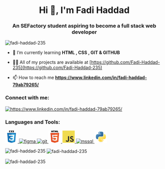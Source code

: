 <h1 align="center">Hi 👋, I'm Fadi Haddad</h1>
<h3 align="center">An SEFactory student aspiring to become a full stack web developer</h3>

<p align="left"> <img src="https://komarev.com/ghpvc/?username=fadi-haddad-235&label=Profile%20views&color=0e75b6&style=flat" alt="fadi-haddad-235" /> </p>

- 🌱 I’m currently learning **HTML , CSS , GIT & GITHUB**

- 👨‍💻 All of my projects are available at [https://github.com/Fadi-Haddad-235](https://github.com/Fadi-Haddad-235)

- 📫 How to reach me **https://www.linkedin.com/in/fadi-haddad-79ab79265/**

<h3 align="left">Connect with me:</h3>
<p align="left">
<a href="https://linkedin.com/in/https://www.linkedin.com/in/fadi-haddad-79ab79265/" target="blank"><img align="center" src="https://raw.githubusercontent.com/rahuldkjain/github-profile-readme-generator/master/src/images/icons/Social/linked-in-alt.svg" alt="https://www.linkedin.com/in/fadi-haddad-79ab79265/" height="30" width="40" /></a>
</p>

<h3 align="left">Languages and Tools:</h3>
<p align="left"> <a href="https://www.w3schools.com/css/" target="_blank" rel="noreferrer"> <img src="https://raw.githubusercontent.com/devicons/devicon/master/icons/css3/css3-original-wordmark.svg" alt="css3" width="40" height="40"/> </a> <a href="https://www.figma.com/" target="_blank" rel="noreferrer"> <img src="https://www.vectorlogo.zone/logos/figma/figma-icon.svg" alt="figma" width="40" height="40"/> </a> <a href="https://git-scm.com/" target="_blank" rel="noreferrer"> <img src="https://www.vectorlogo.zone/logos/git-scm/git-scm-icon.svg" alt="git" width="40" height="40"/> </a> <a href="https://www.w3.org/html/" target="_blank" rel="noreferrer"> <img src="https://raw.githubusercontent.com/devicons/devicon/master/icons/html5/html5-original-wordmark.svg" alt="html5" width="40" height="40"/> </a> <a href="https://developer.mozilla.org/en-US/docs/Web/JavaScript" target="_blank" rel="noreferrer"> <img src="https://raw.githubusercontent.com/devicons/devicon/master/icons/javascript/javascript-original.svg" alt="javascript" width="40" height="40"/> </a> <a href="https://www.microsoft.com/en-us/sql-server" target="_blank" rel="noreferrer"> <img src="https://www.svgrepo.com/show/303229/microsoft-sql-server-logo.svg" alt="mssql" width="40" height="40"/> </a> <a href="https://www.python.org" target="_blank" rel="noreferrer"> <img src="https://raw.githubusercontent.com/devicons/devicon/master/icons/python/python-original.svg" alt="python" width="40" height="40"/> </a> </p>

<p><img align="left" src="https://github-readme-stats.vercel.app/api/top-langs?username=fadi-haddad-235&show_icons=true&locale=en&layout=compact" alt="fadi-haddad-235" /></p>

<p>&nbsp;<img align="center" src="https://github-readme-stats.vercel.app/api?username=fadi-haddad-235&show_icons=true&locale=en" alt="fadi-haddad-235" /></p>

<p><img align="center" src="https://github-readme-streak-stats.herokuapp.com/?user=fadi-haddad-235&" alt="fadi-haddad-235" /></p>
